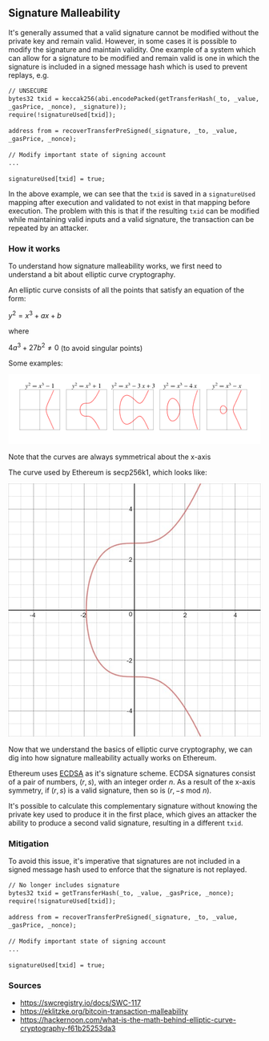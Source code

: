 ## Signature Malleability

It's generally assumed that a valid signature cannot be modified without the private key and remain valid. However, in some cases it is possible to modify the signature and maintain validity. One example of a system which can allow for a signature to be modified and remain valid is one in which the signature is included in a signed message hash which is used to prevent replays, e.g.

```
// UNSECURE
bytes32 txid = keccak256(abi.encodePacked(getTransferHash(_to, _value, _gasPrice, _nonce), _signature));
require(!signatureUsed[txid]);

address from = recoverTransferPreSigned(_signature, _to, _value, _gasPrice, _nonce);

// Modify important state of signing account
...

signatureUsed[txid] = true;
```

In the above example, we can see that the `txid` is saved in a `signatureUsed` mapping after execution and validated to not exist in that mapping before execution. The problem with this is that if the resulting `txid` can be modified while maintaining valid inputs and a valid signature, the transaction can be repeated by an attacker.

### How it works

To understand how signature malleability works, we first need to understand a bit about elliptic curve cryptography. 

An elliptic curve consists of all the points that satisfy an equation of the form:

$y^2 = x^3 + ax + b$

where

$4a^3 + 27b^2 \not= 0$ (to avoid singular points)

Some examples:

![Elliptic Curves](./img/elliptic-curves.png)

Note that the curves are always symmetrical about the x-axis

The curve used by Ethereum is secp256k1, which looks like:

![secp256k1](./img/secp256k1.png)

Now that we understand the basics of elliptic curve cryptography, we can dig into how signature malleability actually works on Ethereum. 

Ethereum uses [ECDSA](https://en.wikipedia.org/wiki/Elliptic_Curve_Digital_Signature_Algorithm) as it's signature scheme. ECDSA signatures consist of a pair of numbers, $(r, s)$, with an integer order $n$. As a result of the x-axis symmetry, if $(r, s)$ is a valid signature, then so is $(r, -s$ mod $n)$. 

It's possible to calculate this complementary signature without knowing the private key used to produce it in the first place, which gives an attacker the ability to produce a second valid signature, resulting in a different `txid`.

### Mitigation

To avoid this issue, it's imperative that signatures are not included in a signed message hash used to enforce that the signature is not replayed.

```
// No longer includes signature
bytes32 txid = getTransferHash(_to, _value, _gasPrice, _nonce);
require(!signatureUsed[txid]);

address from = recoverTransferPreSigned(_signature, _to, _value, _gasPrice, _nonce);

// Modify important state of signing account
...

signatureUsed[txid] = true;
```

### Sources

- https://swcregistry.io/docs/SWC-117
- https://eklitzke.org/bitcoin-transaction-malleability
- https://hackernoon.com/what-is-the-math-behind-elliptic-curve-cryptography-f61b25253da3
